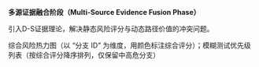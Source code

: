 **多源证据融合阶段（Multi-Source Evidence Fusion Phase）**

引入D-S证据理论，解决静态风险评分与动态路径价值的冲突问题。

综合风险热力图（以 “分支 ID” 为维度，用颜色标注综合评分）；模糊测试优先级列表（按综合评分降序排列，仅保留中高危分支）
